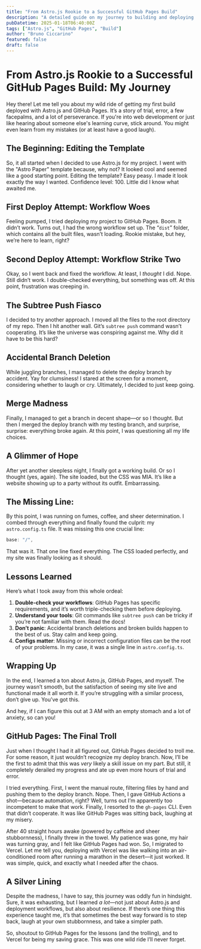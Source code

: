 ```yaml
---
title: "From Astro.js Rookie to a Successful GitHub Pages Build"
description: "A detailed guide on my journey to building and deploying a website with Astro.js and GitHub Pages."
pubDatetime: 2025-01-18T06:40:00Z
tags: ["Astro.js", "GitHub Pages", "Build"]
author: "Bruno Ciccarino"
featured: false
draft: false
---
```


# From Astro.js Rookie to a Successful GitHub Pages Build: My Journey

Hey there! Let me tell you about my wild ride of getting my first build deployed with Astro.js and GitHub Pages. It’s a story of trial, error, a few facepalms, and a lot of perseverance. If you're into web development or just like hearing about someone else's learning curve, stick around. You might even learn from my mistakes (or at least have a good laugh).

## The Beginning: Editing the Template

So, it all started when I decided to use Astro.js for my project. I went with the "Astro Paper" template because, why not? It looked cool and seemed like a good starting point. Editing the template? Easy peasy. I made it look exactly the way I wanted. Confidence level: 100. Little did I know what awaited me.

## First Deploy Attempt: Workflow Woes

Feeling pumped, I tried deploying my project to GitHub Pages. Boom. It didn’t work. Turns out, I had the wrong workflow set up. The “`dist`” folder, which contains all the built files, wasn’t loading. Rookie mistake, but hey, we’re here to learn, right?

## Second Deploy Attempt: Workflow Strike Two

Okay, so I went back and fixed the workflow. At least, I _thought_ I did. Nope. Still didn’t work. I double-checked everything, but something was off. At this point, frustration was creeping in.

## The Subtree Push Fiasco

I decided to try another approach. I moved all the files to the root directory of my repo. Then I hit another wall. Git’s `subtree push` command wasn’t cooperating. It’s like the universe was conspiring against me. Why did it have to be this hard?

## Accidental Branch Deletion

While juggling branches, I managed to delete the deploy branch by accident. Yay for clumsiness! I stared at the screen for a moment, considering whether to laugh or cry. Ultimately, I decided to just keep going.

## Merge Madness

Finally, I managed to get a branch in decent shape—or so I thought. But then I merged the deploy branch with my testing branch, and surprise, surprise: everything broke again. At this point, I was questioning all my life choices.

## A Glimmer of Hope

After yet another sleepless night, I finally got a working build. Or so I thought (yes, again). The site loaded, but the CSS was MIA. It’s like a website showing up to a party without its outfit. Embarrassing.

## The Missing Line:

By this point, I was running on fumes, coffee, and sheer determination. I combed through everything and finally found the culprit: my `astro.config.ts` file. It was missing this one crucial line:

```ts
base: "/",
```

That was it. That one line fixed everything. The CSS loaded perfectly, and my site was finally looking as it should.

## Lessons Learned

Here’s what I took away from this whole ordeal:

1. **Double-check your workflows**: GitHub Pages has specific requirements, and it’s worth triple-checking them before deploying.
2. **Understand your tools**: Git commands like `subtree push` can be tricky if you’re not familiar with them. Read the docs!
3. **Don’t panic**: Accidental branch deletions and broken builds happen to the best of us. Stay calm and keep going.
4. **Configs matter**: Missing or incorrect configuration files can be the root of your problems. In my case, it was a single line in `astro.config.ts`.

## Wrapping Up

In the end, I learned a ton about Astro.js, GitHub Pages, and myself. The journey wasn’t smooth, but the satisfaction of seeing my site live and functional made it all worth it. If you’re struggling with a similar process, don’t give up. You’ve got this.

And hey, if I can figure this out at 3 AM with an empty stomach and a lot of anxiety, so can you!

## GitHub Pages: The Final Troll  

Just when I thought I had it all figured out, GitHub Pages decided to troll me. For some reason, it just wouldn’t recognize my deploy branch. Now, I’ll be the first to admit that this was *very* likely a skill issue on my part. But still, it completely derailed my progress and ate up even more hours of trial and error.  

I tried everything. First, I went the manual route, filtering files by hand and pushing them to the deploy branch. Nope. Then, I gave GitHub Actions a shot—because automation, right? Well, turns out I’m apparently too incompetent to make that work. Finally, I resorted to the `gh-pages` CLI. Even that didn’t cooperate. It was like GitHub Pages was sitting back, laughing at my misery.  

After 40 straight hours awake (powered by caffeine and sheer stubbornness), I finally threw in the towel. My patience was gone, my hair was turning gray, and I felt like GitHub Pages had won. So, I migrated to Vercel. Let me tell you, deploying with Vercel was like walking into an air-conditioned room after running a marathon in the desert—it just worked. It was simple, quick, and exactly what I needed after the chaos.  

## A Silver Lining  

Despite the madness, I have to say, this journey was oddly fun in hindsight. Sure, it was exhausting, but I learned *a lot*—not just about Astro.js and deployment workflows, but also about resilience. If there’s one thing this experience taught me, it’s that sometimes the best way forward is to step back, laugh at your own stubbornness, and take a simpler path.  

So, shoutout to GitHub Pages for the lessons (and the trolling), and to Vercel for being my saving grace. This was one wild ride I’ll never forget.  
